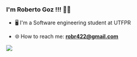 ### I'm Roberto Goz !!! 👋👋

* 🖥️ I'm a Software engineering student at UTFPR<br>
  
* 🌐 How to reach me: **robr422@gmail.com**  

  
<div>
    <a href="https://linktr.ee/RobertoGoz" target="_blank">
    <img src="https://img.shields.io/badge/linktree-39E09B?style=for-the-badge&logo=linktree&logoColor=white"></a>
</div>
  
  
